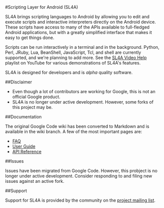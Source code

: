 #Scripting Layer for Android (SL4A)

SL4A brings scripting languages to Android by allowing you to edit and execute
scripts and interactive interpreters directly on the Android device. These
scripts have access to many of the APIs available to full-fledged Android
applications, but with a greatly simplified interface that makes it easy to get
things done.

Scripts can be run interactively in a terminal and in the background.  Python,
Perl, JRuby, Lua, BeanShell, JavaScript, Tcl, and shell are currently supported,
and we're planning to add more. See the [SL4A Video
Help](http://www.youtube.com/playlist?list=PL07A81E6CE96F158B) playlist on
YouTube for various demonstrations of SL4A's features.

SL4A is designed for developers and is _alpha_ quality software.

##Disclaimer

  * Even though a lot of contributors are working for Google, this is not an
    official Google product.
  * SL4A is no longer under active development. However, some forks of this
    project may be.

##Documentation

The original Google Code wiki has been converted to Markdown and is available in the wiki
branch. A few of the most important pages are:

  * [FAQ](https://github.com/damonkohler/sl4a/blob/wiki/FAQ.md)
  * [User Guide](https://github.com/damonkohler/sl4a/blob/wiki/UserGuide.md)
  * [API Reference](https://github.com/damonkohler/sl4a/blob/wiki/ApiReference.md)

##Issues

Issues have been migrated from Google Code. However, this probject is no longer under active development. Consider responding to and filing new issues against an active fork.

##Support

Support for SL4A is provided by the community on the [project mailing
list](https://groups.google.com/forum/#!forum/android-scripting).

